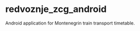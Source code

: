 redvoznje_zcg_android
=====================

Android application for Montenegrin train transport timetable.
